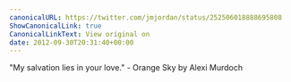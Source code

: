 ```yaml
---
canonicalURL: https://twitter.com/jmjordan/status/252506018888695808
ShowCanonicalLink: true
CanonicalLinkText: View original on
date: 2012-09-30T20:31:40+00:00
---
```

"My salvation lies in your love." - Orange Sky by Alexi Murdoch